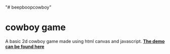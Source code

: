 "# beepboopcowboy" 


# cowboy game
A basic 2d cowboy game made using html canvas and javascript.
**[The demo can be found here](http://towers4u.000webhostapp.com/)**

